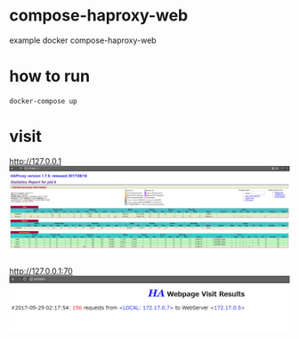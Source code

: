 # compose-haproxy-web
example docker compose-haproxy-web

# how to run
```
docker-compose up
```

# visit 

http://127.0.0.1
![image](./images/1.jpg)


http://127.0.0.1:70
![image](./images/2.jpg)


